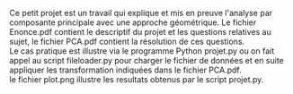 Ce petit projet est un travail qui explique et mis en preuve l'analyse par composante principale avec une approche géométrique.
Le fichier Enonce.pdf contient le descriptif du projet et les questions relatives au sujet, le fichier PCA.pdf contient la résolution de ces questions.<br>
Le cas pratique est illustre via le programme Python projet.py ou on fait appel au script fileloader.py pour charger le fichier
de données et en suite appliquer les transformation indiquées dans le fichier PCA.pdf.<br>
le fichier plot.png illustre les resultats obtenus par le script projet.py.
